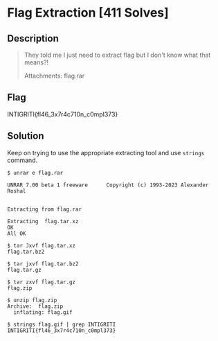 # Flag Extraction [411 Solves]

## Description

> They told me I just need to extract flag but I don't know what that means?!
>
> Attachments: flag.rar

## Flag

INTIGRITI{fl46_3x7r4c710n_c0mpl373}

## Solution

Keep on trying to use the appropriate extracting tool and use `strings` command.

```console
$ unrar e flag.rar

UNRAR 7.00 beta 1 freeware      Copyright (c) 1993-2023 Alexander Roshal


Extracting from flag.rar

Extracting  flag.tar.xz                                               OK
All OK

$ tar Jxvf flag.tar.xz
flag.tar.bz2

$ tar jxvf flag.tar.bz2
flag.tar.gz

$ tar zxvf flag.tar.gz
flag.zip

$ unzip flag.zip
Archive:  flag.zip
  inflating: flag.gif

$ strings flag.gif | grep INTIGRITI
INTIGRITI{fl46_3x7r4c710n_c0mpl373}
```

